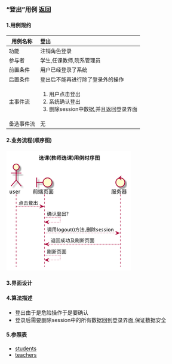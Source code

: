 ### “登出”用例 [返回](././README.md)

#### 1.用例规约

|用例名称|登出|
|-------|:-------------|
|功能|注销角色登录|
|参与者|学生,任课教师,院系管理员|
|前置条件|用户已经登录了系统|
|后置条件|登出后不能再进行除了登录外的操作|
|主事件流|<ol><li>用户点击登出</li><li>系统确认登出</li><li>删除session中数据,并且返回登录界面</li></ol>|
|备选事件流|无|

#### 2.业务流程(顺序图)
![登出](/out/test6/sequence/登出/登出.png)

#### 3.界面设计

#### 4.算法描述

- 登出由于是危险操作于是要确认
- 登录后需要删除session中的所有数据回到登录界面,保证数据安全


#### 5.参照表
- [students](../数据库设计.md/#students)
- [teachers](../数据库设计.md/#teachers)